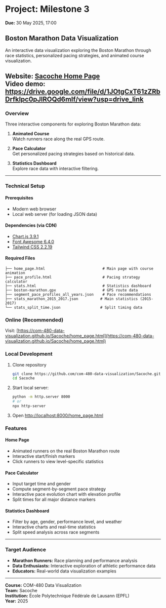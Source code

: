 # Project: Milestone 3

**Due:** 30 May 2025, 17:00

## Boston Marathon Data Visualization

An interactive data visualization exploring the Boston Marathon through race statistics, personalized pacing strategies, and animated course visualization.

**Website:** [Sacoche Home Page](https://com-480-data-visualization.github.io/Sacoche/home_page.html)  
**Video demo:** https://drive.google.com/file/d/1JOtgCxT61zZRbDrfkIpc0pJlROQd6mIf/view?usp=drive_link
---

### Overview

Three interactive components for exploring Boston Marathon data:

1. **Animated Course**  
   Watch runners race along the real GPS route.

2. **Pace Calculator**  
   Get personalized pacing strategies based on historical data.

3. **Statistics Dashboard**  
   Explore race data with interactive filtering.

---

### Technical Setup

#### Prerequisites

- Modern web browser  
- Local web server (for loading JSON data)

#### Dependencies (via CDN)

- [Chart.js 3.9.1](https://cdnjs.com/libraries/Chart.js/3.9.1)  
- [Font Awesome 6.4.0](https://cdnjs.com/libraries/font-awesome/6.4.0)  
- [Tailwind CSS 2.2.19](https://cdnjs.com/libraries/tailwindcss/2.2.19)

#### Required Files
```
├── home_page.html                          # Main page with course animation
├── pace_profile.html                       # Pacing strategy calculator
├── stats.html                              # Statistics dashboard
├── boston-marathon.gpx                     # GPS route data
├── segment_pace_profiles_all_years.json    # Pace recommendations
├── stats_marathon_2015_2017.json          # Main statistics (2015-2017)
└── stats_split_time.json                  # Split timing data
```

### Online (Recommended)

Visit: [https://com-480-data-visualization.github.io/Sacoche/home_page.html](https://com-480-data-visualization.github.io/Sacoche/home_page.html)

### Local Development

1. Clone repository
   ```bash
   git clone https://github.com/com-480-data-visualization/Sacoche.git
   cd Sacoche

2. Start local server:
   ```bash
   python -m http.server 8000
   # or
   npx http-server

3. Open [http://localhost:8000/home_page.html](http://localhost:8000/home_page.html)

### Features

#### Home Page
- Animated runners on the real Boston Marathon route  
- Interactive start/finish markers  
- Click runners to view level-specific statistics  

#### Pace Calculator
- Input target time and gender  
- Compute segment-by-segment pace strategy  
- Interactive pace evolution chart with elevation profile  
- Split times for all major distance markers  

#### Statistics Dashboard
- Filter by age, gender, performance level, and weather  
- Interactive charts and real-time statistics  
- Split speed analysis across race segments  

---

### Target Audience
- **Marathon Runners:** Race planning and performance analysis  
- **Data Enthusiasts:** Interactive exploration of athletic performance data  
- **Educators:** Real-world data visualization examples  

---

**Course:** COM-480 Data Visualization  
**Team:** Sacoche  
**Institution:** École Polytechnique Fédérale de Lausann (EPFL)  
**Year:** 2025  
